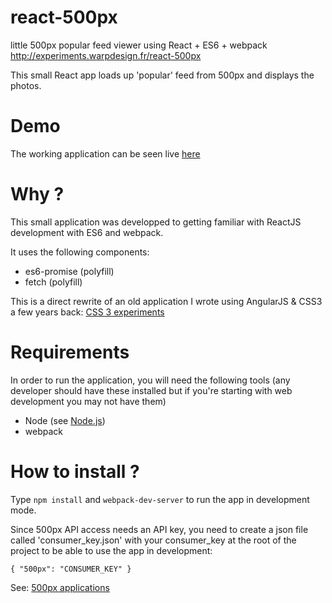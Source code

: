 react-500px
===========

little 500px popular feed viewer using React + ES6 + webpack http://experiments.warpdesign.fr/react-500px

This small React app loads up 'popular' feed from 500px and displays the photos.

Demo
====

The working application can be seen live [here](http://experiments.warpdesign.fr/react-500px)

Why ?
=====

This small application was developped to getting familiar with ReactJS development with ES6 and webpack.

It uses the following components:

* es6-promise (polyfill)
* fetch (polyfill)

This is a direct rewrite of an old application I wrote using AngularJS & CSS3 a few years back: [CSS 3 experiments](http://experiments.warpdesign.fr/angularjs-500px)

Requirements
============

In order to run the application, you will need the following tools (any developer should have these installed but if you're starting with web development you may not have them)

 * Node (see [Node.js](http://nodejs.org/download/))
 * webpack

How to install ?
================

Type `npm install` and `webpack-dev-server` to run the app in development mode.

Since 500px API access needs an API key, you need to create a json file called 'consumer_key.json' with your consumer_key at the root of the project to be able to use the app in development:

`{ "500px": "CONSUMER_KEY" }`

See: [500px applications](http://500px.com/settings/applications?from=developers)